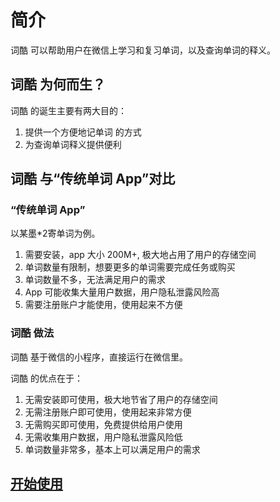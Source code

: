 # 简介

词酷 可以帮助用户在微信上学习和复习单词，以及查询单词的释义。

## 词酷 为何而生？

词酷 的诞生主要有两大目的：

1. 提供一个方便地记单词 的方式
2. 为查询单词释义提供便利

## 词酷 与“传统单词 App”对比

### “传统单词 App”

以某墨*2寄单词为例。

1. 需要安装，app 大小 200M+, 极大地占用了用户的存储空间
2. 单词数量有限制，想要更多的单词需要完成任务或购买
3. 单词数量不多，无法满足用户的需求
4. App 可能收集大量用户数据，用户隐私泄露风险高
5. 需要注册账户才能使用，使用起来不方便
 
### 词酷 做法

词酷 基于微信的小程序，直接运行在微信里。

词酷 的优点在于：

1. 无需安装即可使用，极大地节省了用户的存储空间
2. 无需注册账户即可使用，使用起来非常方便
3. 无需购买即可使用，免费提供给用户使用
4. 无需收集用户数据，用户隐私泄露风险低
5. 单词数量非常多，基本上可以满足用户的需求

## [开始使用](/download.html)


